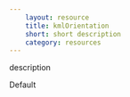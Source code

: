 ```yaml
---
    layout: resource
    title: kmlOrientation
    short: short description
    category: resources
---
```


description

Default

